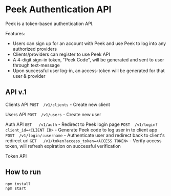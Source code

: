 # Peek Authentication API

Peek is a token-based authentication API. 


Features:
- Users can sign up for an account with Peek and use Peek to log into any authorized providers
- Clients/providers can register to use Peek API
- A 4-digit sign-in token, "Peek Code", will be generated and sent to user through text-message
- Upon successful user log-in, an access-token will be generated for that user & provider


## API v.1

Clients API
`POST  /v1/clients` - Create new client

Users API
`POST  /v1/users` - Create new user

Auth API
`GET   /v1/auth` - Redirect to Peek login page
`POST  /v1/login?client_id=<CLIENT ID>` - Generate Peek code to log user in to client app
`POST  /v1/login/:username` - Authenticate user and redirect back to client's redirect url
`GET   /v1/token?access_token=<ACCESS TOKEN>` - Verify access token, will refresh expiration on successful verification

Token API


## How to run
```
npm install
npm start
```
